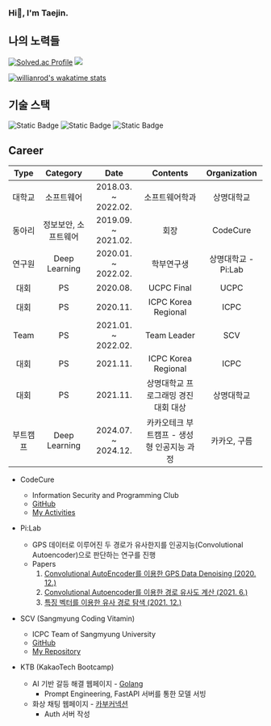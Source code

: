 ### Hi👋, I'm Taejin.

<!--
**Taejin1221/Taejin1221** is a ✨ _special_ ✨ repository because its `README.md` (this file) appears on your GitHub profile.

Here are some ideas to get you started:

- 🔭 I’m currently working on ...
- 🌱 I’m currently learning ...
- 👯 I’m looking to collaborate on ...
- 🤔 I’m looking for help with ...
- 💬 Ask me about ...
- 📫 How to reach me: ...
- 😄 Pronouns: ...
- ⚡ Fun fact: ...
-->

## 나의 노력들
[![Solved.ac Profile](http://mazassumnida.wtf/api/v2/generate_badge?boj=jin99)](https://solved.ac/profile/jin99/) <img src="http://mazandi.herokuapp.com/api?handle=jin99&theme=dark"/>

[![willianrod's wakatime stats](https://github-readme-stats.vercel.app/api/wakatime?username=wrathlion&theme=dracula&layout=compact)](https://wakatime.com/@wrathlion)

## 기술 스택
![Static Badge](https://img.shields.io/badge/Python-3766AB?style=for-the-badge&logo=Python&logoColor=white&logoSize=amg)
![Static Badge](https://img.shields.io/badge/FastAPI-429488?style=for-the-badge&logo=FastAPI&logoColor=white&logoSize=amg)
![Static Badge](https://img.shields.io/badge/Tensorflow-EF8A33?style=for-the-badge&logo=Tensorflow&logoColor=white&logoSize=amg)

## Career
| Type   | Category        | Date                | Contents                        | Organization       |
|:------:|:---------------:|:-------------------:|:-------------------------------:|:------------------:|
|  대학교  | 소프트웨어         | 2018.03. ~ 2022.02. | 소프트웨어학과                       | 상명대학교 |
|  동아리  | 정보보안, 소프트웨어 | 2019.09. ~ 2021.02. | 회장                              | CodeCure |
|  연구원  | Deep Learning   | 2020.01. ~ 2022.02. | 학부연구생                          | 상명대학교 - Pi:Lab |
|   대회  | PS               | 2020.08.            | UCPC Final                       | UCPC |
|   대회  | PS               | 2020.11.            | ICPC Korea Regional              | ICPC |
|  Team  | PS               | 2021.01. ~ 2022.02. | Team Leader                      | SCV |
|   대회  | PS               | 2021.11.            | ICPC Korea Regional              | ICPC |
|   대회  | PS               | 2021.11.            | 상명대학교 프로그래밍 경진대회 대상       | 상명대학교 |
| 부트캠프 | Deep Learning    | 2024.07. ~ 2024.12. | 카카오테크 부트캠프 - 생성형 인공지능 과정 | 카카오, 구름 |

* CodeCure
  * Information Security and Programming Club
  * [GitHub](https://github.com/CodeCure-SMU)
  * [My Activities](https://github.com/taejin1221/CodeCure)
 
* Pi:Lab
  * GPS 데이터로 이루어진 두 경로가 유사한지를 인공지능(Convolutional Autoencoder)으로 판단하는 연구를 진행
  * Papers
    1. [Convolutional AutoEncoder를 이용한 GPS Data Denoising (2020. 12.)](https://dbpia.co.kr/journal/articleDetail?nodeId=NODE10529969)
    2. [Convolutional Autoencoder를 이용한 경로 유사도 계산 (2021. 6.)](https://dbpia.co.kr/journal/articleDetail?nodeId=NODE10583456)
    3. [특징 벡터를 이용한 유사 경로 탐색 (2021. 12.)](https://dbpia.co.kr/journal/articleDetail?nodeId=NODE11036127)
  
* SCV (Sangmyung Coding Vitamin)
  * ICPC Team of Sangmyung University
  * [GitHub](https://github.com/Sangmyung-ICPC-Team)
  * [My Repository](https://github.com/Sangmyung-ICPC-Team/Taejin)

* KTB (KakaoTech Bootcamp)
  * AI 기반 갈등 해결 웹페이지 - [Golang](https://github.com/KTB-Hackathon-GoLang/GoLang-AI)
    * Prompt Engineering, FastAPI 서버를 통한 모델 서빙
  * 화상 채팅 웹페이지 - [카부커넥션](https://github.com/KakaoTech-BootCamp-Team-2/Kaboo-Auth)
    * Auth 서버 작성

